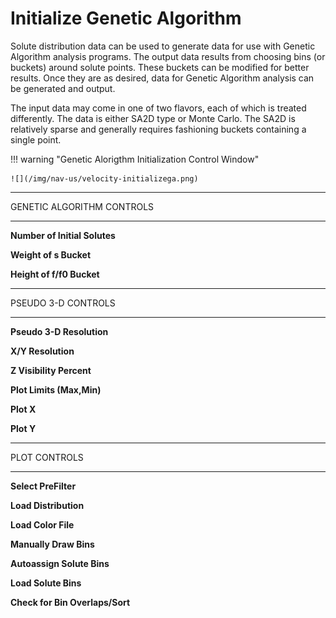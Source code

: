 # Initialize Genetic Algorithm

Solute distribution data can be used to generate data for use with Genetic Algorithm analysis programs. The output data results from choosing bins (or buckets) around solute points. These buckets can be modified for better results. Once they are as desired, data for Genetic Algorithm analysis can be generated and output. 

The input data may come in one of two flavors, each of which is treated differently. The data is either SA2D type or Monte Carlo. The SA2D is relatively sparse and generally requires fashioning buckets containing a single point. 

!!! warning "Genetic Alorigthm Initialization Control Window"

    ![](/img/nav-us/velocity-initializega.png)
    
***
GENETIC ALGORITHM CONTROLS
***

$\textbf{Number of Initial Solutes}$

$\textbf{Weight of s Bucket}$

$\textbf{Height of f/f0 Bucket}$

***
PSEUDO 3-D CONTROLS
***

$\textbf{Pseudo 3-D Resolution}$

$\textbf{X/Y Resolution}$

$\textbf{Z Visibility Percent}$

$\textbf{Plot Limits (Max,Min)}$

$\textbf{Plot X}$

$\textbf{Plot Y}$

***
PLOT CONTROLS
***

$\textbf{Select PreFilter}$

$\textbf{Load Distribution}$

$\textbf{Load Color File}$

$\textbf{Manually Draw Bins}$

$\textbf{Autoassign Solute Bins}$

$\textbf{Load Solute Bins}$

$\textbf{Check for Bin Overlaps/Sort}$
